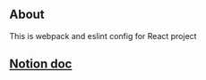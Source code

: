 ## About
This is webpack and eslint config for React project

## [Notion doc](https://www.notion.so/Webpack-and-eslint-config-348252fe39654c3ab2bb69c1582f5077)
